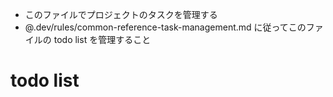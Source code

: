 
- このファイルでプロジェクトのタスクを管理する
- @.dev/rules/common-reference-task-management.md に従ってこのファイルの todo list を管理すること

# todo list
